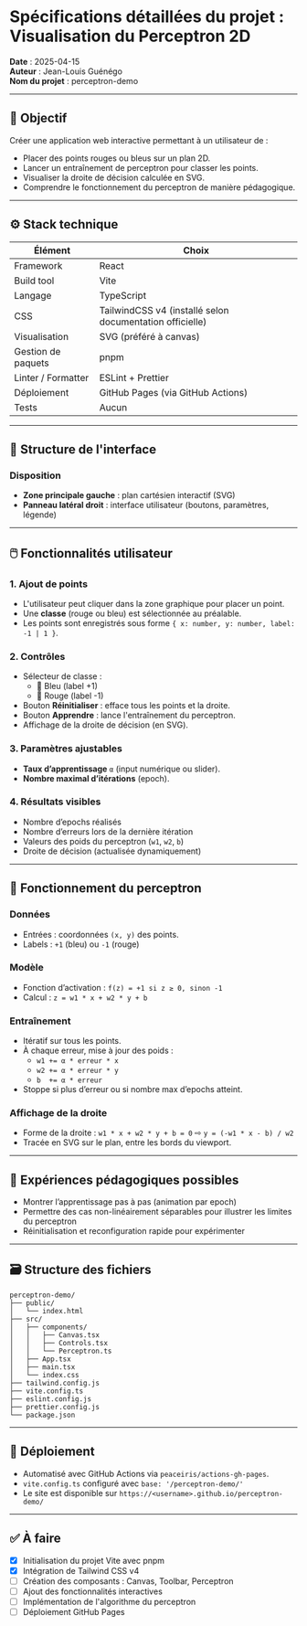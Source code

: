 # Spécifications détaillées du projet : Visualisation du Perceptron 2D

**Date** : 2025-04-15  
**Auteur** : Jean-Louis Guénégo  
**Nom du projet** : perceptron-demo

---

## 🎯 Objectif

Créer une application web interactive permettant à un utilisateur de :

- Placer des points rouges ou bleus sur un plan 2D.
- Lancer un entraînement de perceptron pour classer les points.
- Visualiser la droite de décision calculée en SVG.
- Comprendre le fonctionnement du perceptron de manière pédagogique.

---

## ⚙️ Stack technique

| Élément            | Choix                                                    |
| ------------------ | -------------------------------------------------------- |
| Framework          | React                                                    |
| Build tool         | Vite                                                     |
| Langage            | TypeScript                                               |
| CSS                | TailwindCSS v4 (installé selon documentation officielle) |
| Visualisation      | SVG (préféré à canvas)                                   |
| Gestion de paquets | pnpm                                                     |
| Linter / Formatter | ESLint + Prettier                                        |
| Déploiement        | GitHub Pages (via GitHub Actions)                        |
| Tests              | Aucun                                                    |

---

## 📐 Structure de l'interface

### Disposition

- **Zone principale gauche** : plan cartésien interactif (SVG)
- **Panneau latéral droit** : interface utilisateur (boutons, paramètres, légende)

---

## 🖱️ Fonctionnalités utilisateur

### 1. Ajout de points

- L'utilisateur peut cliquer dans la zone graphique pour placer un point.
- Une **classe** (rouge ou bleu) est sélectionnée au préalable.
- Les points sont enregistrés sous forme `{ x: number, y: number, label: -1 | 1 }`.

### 2. Contrôles

- Sélecteur de classe :
  - 🔘 Bleu (label +1)
  - 🔴 Rouge (label -1)
- Bouton **Réinitialiser** : efface tous les points et la droite.
- Bouton **Apprendre** : lance l'entraînement du perceptron.
- Affichage de la droite de décision (en SVG).

### 3. Paramètres ajustables

- **Taux d’apprentissage** `α` (input numérique ou slider).
- **Nombre maximal d’itérations** (epoch).

### 4. Résultats visibles

- Nombre d’epochs réalisés
- Nombre d’erreurs lors de la dernière itération
- Valeurs des poids du perceptron (`w1`, `w2`, `b`)
- Droite de décision (actualisée dynamiquement)

---

## 🧠 Fonctionnement du perceptron

### Données

- Entrées : coordonnées `(x, y)` des points.
- Labels : `+1` (bleu) ou `-1` (rouge)

### Modèle

- Fonction d’activation : `f(z) = +1 si z ≥ 0, sinon -1`
- Calcul : `z = w1 * x + w2 * y + b`

### Entraînement

- Itératif sur tous les points.
- À chaque erreur, mise à jour des poids :
  - `w1 += α * erreur * x`
  - `w2 += α * erreur * y`
  - `b  += α * erreur`
- Stoppe si plus d’erreur ou si nombre max d’epochs atteint.

### Affichage de la droite

- Forme de la droite : `w1 * x + w2 * y + b = 0` ⇨ `y = (-w1 * x - b) / w2`
- Tracée en SVG sur le plan, entre les bords du viewport.

---

## 🧪 Expériences pédagogiques possibles

- Montrer l’apprentissage pas à pas (animation par epoch)
- Permettre des cas non-linéairement séparables pour illustrer les limites du perceptron
- Réinitialisation et reconfiguration rapide pour expérimenter

---

## 🗃️ Structure des fichiers

```
perceptron-demo/
├── public/
│   └── index.html
├── src/
│   ├── components/
│   │   ├── Canvas.tsx
│   │   ├── Controls.tsx
│   │   └── Perceptron.ts
│   ├── App.tsx
│   ├── main.tsx
│   └── index.css
├── tailwind.config.js
├── vite.config.ts
├── eslint.config.js
├── prettier.config.js
└── package.json
```

---

## 🚀 Déploiement

- Automatisé avec GitHub Actions via `peaceiris/actions-gh-pages`.
- `vite.config.ts` configuré avec `base: '/perceptron-demo/'`
- Le site est disponible sur `https://<username>.github.io/perceptron-demo/`

---

## ✅ À faire

- [x] Initialisation du projet Vite avec pnpm
- [x] Intégration de Tailwind CSS v4
- [ ] Création des composants : Canvas, Toolbar, Perceptron
- [ ] Ajout des fonctionnalités interactives
- [ ] Implémentation de l'algorithme du perceptron
- [ ] Déploiement GitHub Pages
